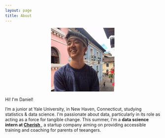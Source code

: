 ```yaml
---
layout: page
title: About
---
```




<div class="wide" markdown="1">

<p align="center">
  <img src="https://raw.githubusercontent.com/danielk56/danielk56.github.io/master/assets/img/profile.jpg?raw=true "Profile">
</p>


Hi! I'm Daniel!

I’m a junior at Yale University, in New Haven, Connecticut, studying <span class="evidence"> 
statistics & data science</span>. I'm passionate about data, particularly in its role as acting 
as a force for tangible change. This summer, I'm a  <strong> data science intern at <a href="https://www.hellocherish.com/"> 
Cherish </strong> </a>, a startup company aiming on providing accessible training and coaching for parents of teeangers.

</div>
